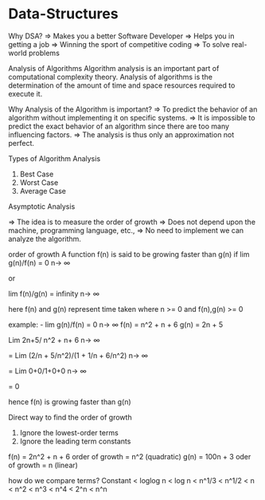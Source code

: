 # Data-Structures

Why DSA?
=> Makes you a better Software Developer
=> Helps you in getting a job
=> Winning the sport of competitive coding
=> To solve real-world problems

Analysis of Algorithms
Algorithm analysis is an important part of computational complexity theory.
Analysis of algorithms is the determination of the amount of time and space resources required to execute it.

Why Analysis of the Algorithm is important?
=> To predict the behavior of an algorithm without implementing it on specific systems.
=> It is impossible to predict the exact behavior of an algorithm since there are too many influencing factors.
=> The analysis is thus only an approximation not perfect.

Types of Algorithm Analysis
1. Best Case
2. Worst Case
3. Average Case

Asymptotic Analysis

=> The idea is to measure the order of growth
=> Does not depend upon the machine, programming language, etc.,
=> No need to implement we can analyze the algorithm.

order of growth
A function f(n) is said to be growing faster than g(n) if 
lim        g(n)/f(n) = 0 
n-> ∞

or 

lim      f(n)/g(n)  = infinity
n-> ∞

here f(n) and g(n) represent time taken where n >= 0 and f(n),g(n) >= 0

example: - 
lim   g(n)/f(n)  = 0
n-> ∞
f(n) = n^2 + n + 6
g(n) = 2n + 5

Lim  2n+5/ n^2 + n+ 6
n-> ∞

= Lim    (2/n + 5/n^2)/(1 + 1/n + 6/n^2)
  n-> ∞

 = Lim   0+0/1+0+0
   n-> ∞

= 0

hence f(n) is growing faster than g(n)

Direct way to find the order of growth
1. Ignore the lowest-order terms
2. Ignore the leading term constants

f(n) = 2n^2 + n + 6 order of growth = n^2 (quadratic)
g(n) = 100n + 3 oder of growth = n (linear)

how do we compare terms?
Constant < loglog n < log n < n^1/3 < n^1/2 < n < n^2 < n^3 < n^4 < 2^n < n^n

